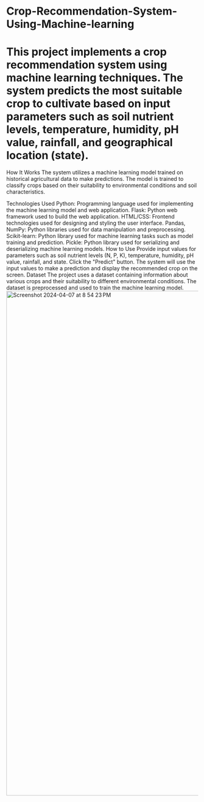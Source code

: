 # Crop-Recommendation-System-Using-Machine-learning
# This project implements a crop recommendation system using machine learning techniques. The system predicts the most suitable crop to cultivate based on input parameters such as soil nutrient levels, temperature, humidity, pH value, rainfall, and geographical location (state).

How It Works
The system utilizes a machine learning model trained on historical agricultural data to make predictions. The model is trained to classify crops based on their suitability to environmental conditions and soil characteristics.

Technologies Used
Python: Programming language used for implementing the machine learning model and web application.
Flask: Python web framework used to build the web application.
HTML/CSS: Frontend technologies used for designing and styling the user interface.
Pandas, NumPy: Python libraries used for data manipulation and preprocessing.
Scikit-learn: Python library used for machine learning tasks such as model training and prediction.
Pickle: Python library used for serializing and deserializing machine learning models.
How to Use
Provide input values for parameters such as soil nutrient levels (N, P, K), temperature, humidity, pH value, rainfall, and state.
Click the "Predict" button.
The system will use the input values to make a prediction and display the recommended crop on the screen.
Dataset
The project uses a dataset containing information about various crops and their suitability to different environmental conditions. The dataset is preprocessed and used to train the machine learning model.
<img width="1326" alt="Screenshot 2024-04-07 at 8 54 23 PM" src="https://github.com/Tanish1301/Crop-Recommendation-System-Using-Machine-learning/assets/86621944/50b3752a-1eb7-426c-8c66-97745286e572">
